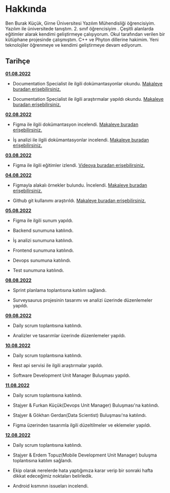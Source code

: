 # Hakkında

Ben Burak Küçük, Girne Üniversitesi Yazılım Mühendisliği  öğrencisiyim. Yazılım ile üniversitede tanıştım. 2. sınıf öğrencisiyim . Çeşitli alanlarda eğitimler alarak kendimi geliştirmeye çalışıyorum. Okul tarafından verilen bir kütüphane projesinde çalışmıştım. C++ ve Phyton dillerine hakimim. Yeni teknolojiler öğrenmeye ve kendimi geliştirmeye devam ediyorum.

## Tarihçe

[**01.08.2022**](https://github.com/bimser-intern/docs/issues/89)

- Documentation Specialist ile ilgili dokümantasyonlar okundu. [Makaleye buradan erişebilirsiniz.](https://builtin.com/job-descriptions/technical-writer-job-description) 

- Documentation Specialist ile ilgili araştırmalar yapıldı okundu. [Makaleye buradan erişebilirsiniz.](https://business.linkedin.com/talent-solutions/resources/talent-engagement/job-descriptions/technical-writer#:~:text=Technical%20writers%20are%20skilled%20wordsmiths,information%20with%20ease%20and%20clarity)

[**02.08.2022**](https://github.com/bimser-intern/docs/issues/89)

- Figma ile ilgili dokümantasyon incelendi. [Makaleye buradan erişebilirsiniz.](https://www.userspots.com/rehber/figma-nedir-nasil-kullanilir)

- İş analizi ile ilgili dokümantasyonlar incelendi. [Makaleye buradan erişebilirsiniz.](https://www.albertsolino.com/blog/is-analizi-nedir/)

[**03.08.2022**](https://github.com/bimser-intern/docs/issues/89)

- Figma ile ilgili eğitimler izlendi. [Videoya buradan erişebilirsiniz.](https://youtu.be/drekJK0DOr8)

[**04.08.2022**](https://github.com/bimser-intern/docs/issues/152)

- Figmayla alakalı örnekler bulundu. İncelendi. [Makaleye buradan erişebilirsiniz.](https://kod-suz.com/article/size-zaman-kazandiracak-10-figma-eklentisi)

- Github git kullanımı araştırıldı. [Makaleye buradan erişebilirsiniz.](https://www.webtekno.com/github-nedir-ne-ise-yarar-h117655.htmlsad)

[**05.08.2022**](https://github.com/bimser-intern/docs/issues/179)

- Figma ile ilgili sunum yapıldı.

- Backend sunumuna katılındı.

- İş analizi sunumuna katılındı.

- Frontend sunumuna katılındı.

- Devops sunumuna katılındı.

- Test sunumuna katılındı.

[**08.08.2022**](https://github.com/bimser-intern/docs/issues/204)

- Sprint planlama toplantısına katılım sağlandı.

- Surveysaurus projesinin tasarımı ve analizi üzerinde düzenlemeler yapıldı.

[**09.08.2022**](https://github.com/bimser-intern/docs/issues/248)

- Daily scrum toplantısına katılındı.

- Analizler ve tasarımlar üzerinde düzenlemeler yapıldı.

[**10.08.2022**](https://github.com/bimser-intern/docs/issues/248)

- Daily scrum toplantısına katılındı.

- Rest api servisi ile ilgili araştırmalar yapıldı.

- Software Development Unit Manager Buluşması yapıldı.

[**11.08.2022**](https://github.com/bimser-intern/docs/issues/261)

- Daily scrum toplantısına katılındı.

- Stajyer & Furkan Küçük(Devops Unit Manager) Buluşması'na katılındı.

- Stajyer & Gökhan Gerdan(Data Scientist) Buluşması'na katılındı.

- Figma üzerinden tasarımla ilgili düzeltilmeler ve eklemeler yapıldı.

[**12.08.2022**](https://github.com/bimser-intern/docs/issues/300)

- Daily scrum toplantısına katılındı.

- Stajyer & Erdem Topuz(Mobile Development Unit Manager) buluşma toplantısına katılım sağlandı.

- Ekip olarak nerelerde hata yaptığımıza karar verip bir sonraki hafta dikkat edeceğimiz noktaları belirledik.

- Android kısmının issueları incelendi.







